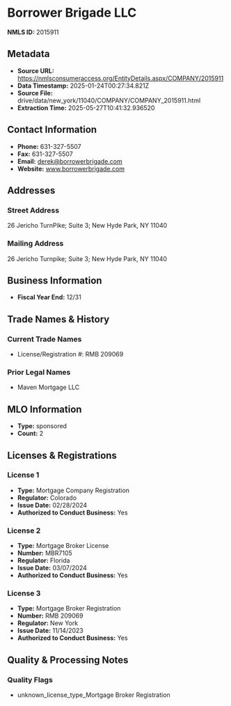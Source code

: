 # Borrower Brigade LLC

**NMLS ID:** 2015911

## Metadata
- **Source URL:** https://nmlsconsumeraccess.org/EntityDetails.aspx/COMPANY/2015911
- **Data Timestamp:** 2025-01-24T00:27:34.821Z
- **Source File:** drive/data/new_york/11040/COMPANY/COMPANY_2015911.html
- **Extraction Time:** 2025-05-27T10:41:32.936520

## Contact Information
- **Phone:** 631-327-5507
- **Fax:** 631-327-5507
- **Email:** derek@borrowerbrigade.com
- **Website:** www.borrowerbrigade.com

## Addresses
### Street Address
26 Jericho TurnPike; Suite 3; New Hyde Park, NY 11040

### Mailing Address
26 Jericho Turnpike; Suite 3; New Hyde Park, NY 11040

## Business Information
- **Fiscal Year End:** 12/31

## Trade Names & History
### Current Trade Names
- License/Registration #: RMB 209069

### Prior Legal Names
- Maven Mortgage LLC

## MLO Information
- **Type:** sponsored
- **Count:** 2

## Licenses & Registrations

### License 1
- **Type:** Mortgage Company Registration
- **Regulator:** Colorado
- **Issue Date:** 02/28/2024
- **Authorized to Conduct Business:** Yes

### License 2
- **Type:** Mortgage Broker License
- **Number:** MBR7105
- **Regulator:** Florida
- **Issue Date:** 03/07/2024
- **Authorized to Conduct Business:** Yes

### License 3
- **Type:** Mortgage Broker Registration
- **Number:** RMB 209069
- **Regulator:** New York
- **Issue Date:** 11/14/2023
- **Authorized to Conduct Business:** Yes

## Quality & Processing Notes
### Quality Flags
- unknown_license_type_Mortgage Broker Registration
